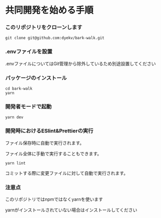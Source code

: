 # 共同開発を始める手順

### このリポジトリをクローンします

```
git clone git@github.com:dyekv/bark-walk.git
```

### .envファイルを設置

.envファイルについてはGit管理から除外しているため別途設置してください

### パッケージのインストール

```
cd bark-walk
yarn
```

### 開発者モードで起動

```
yarn dev
```

### 開発時におけるESlint&Prettierの実行

ファイル保存時に自動で実行されます。

ファイル全体に手動で実行することもできます。
```
yarn lint
```

コミットする際に変更ファイルに対して自動で実行されます。


### 注意点

このリポジトリではnpmではなくyarnを使います

yarnがインストールされていない場合はインストールしてください
